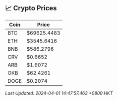 ## 📈 Crypto Prices

| Coin | Price |
| ---- | ----- |
| BTC | $69625.4483 |
| ETH | $3545.6416 |
| BNB | $586.2796 |
| CRV | $0.6652 |
| ARB | $1.6072 |
| OKB | $62.4261 |
| DOGE | $0.2074 |

_Last Updated: 2024-04-01 14:47:57.463 +0800 HKT_